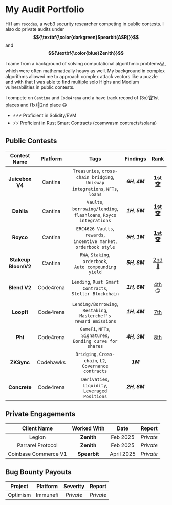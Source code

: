 # My Audit Portfolio

Hi I am `rscodes`, a web3 security researcher competing in public contests. I also do private audits under **$${\textbf{\color{darkgreen}Spearbit(ASR)}}$$** and **$${\textbf{\color{blue}Zenith}}$$**

I came from a background of solving computational algorithmic problems💻, which were often mathematically heavy as well. My background in complex algorithms allowed me to approach complex attack vectors like a puzzle and with that I was able to find multiple solo Highs and Medium vulnerabilities in public contests.

I compete on `Cantina` and `Code4rena` and a have track record of (3x)🏆1st places and (1x)🥈2nd place 🙃
  * ⚡⚡⚡ Proficient in Solidity/EVM 
  * ⚡⚡ Proficient in Rust Smart Contracts (cosmwasm contracts/solana)

## Public Contests

| Contest Name | Platform | Tags | Findings | Rank |
|:------------:|:--------:|:----:|:--------:|:----:|
| **Juicebox V4**| Cantina | `Treasuries`, `cross-chain bridging`, <br>`Uniswap integrations`, `NFTs`, `loans` | <h5>6H, 4M</h5> | **[1st 🏆](https://cantina.xyz/competitions/8d7bdfb9-cf19-4294-95d0-763af5d425b4/leaderboard)** |
| **Dahlia** | Cantina | `Vaults`, `borrowing/lending`, <br>`flashloans`, `Royco integrations` | <h5>1H, 5M</h5> | **[1st 🏆](https://cantina.xyz/competitions/691ce303-f137-437a-bf34-aef87dfe983b/leaderboard)** |
| **Royco** | Cantina | `ERC4626 Vaults`, `rewards`, <br>`incentive market`, `orderbook style` | <h5>5H, 1M</h5> | **[1st 🏆](https://cantina.xyz/competitions/fadb5a8f-e39c-4a6b-89f6-a03858bb8602/leaderboard)** |
| **Stakeup<br>BloomV2** | Cantina | `RWA`, `Staking`, `orderbook`,<br> `Auto compounding yield` | <h5>5H, 8M</h5> | [2nd 🥈](https://cantina.xyz/competitions/61087007-c7e9-4c4e-9d90-4e118933fecf/leaderboard) |
| **Blend V2** | Code4rena | `Lending`, `Rust Smart Contracts`,<br> `Stellar Blockchain` | <h5>1H, 6M</h5> | [4th 🙃](https://code4rena.com/audits/2025-02-blend-v2-audit-certora-formal-verification) |
| **Loopfi** | Code4rena | `Lending/Borrowing`, `Restaking`,<br>`Masterchef's reward emissions` | <h5>1H, 4M</h5> | [7th](https://code4rena.com/audits/2024-07-loopfi) |
| **Phi** | Code4rena | `GameFi`, `NFTs`, `Signatures`,<br>`Bonding curve for shares` | <h5>4H, 3M</h5> | [8th](https://code4rena.com/audits/2024-08-phi) |
| **ZKSync** | Codehawks | `Bridging`, `Cross-chain`, `L2`, <br>`Governance contracts` | <h5>1M</h5> | |
| **Concrete** | Code4rena | `Derivaties`, `Liquidity`,<br>`Leveraged Positions`| <h5>2H, 8M</h5>| |

## Private Engagements
| Client Name | Worked With | Date | Report |
|:-----------:|:-----------:|:----:|:------:|
| Legion | **Zenith** | Feb 2025 | _Private_ |
| Parrarel Protocol | **Zenith** | Feb 2025 | _Private_ |
| Coinbase Commerce V1 | **Spearbit** | April 2025 | _Private_ |

## Bug Bounty Payouts
| Project | Platform | Severity | Report |
|:-------:|:--------:|:--------:|:------:|
| Optimism | Immunefi | _Private_ | _Private_ |
